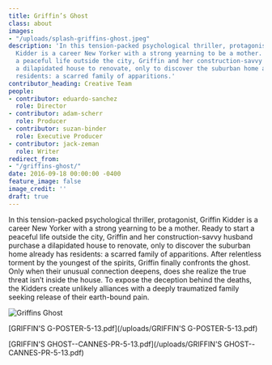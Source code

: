 ```yaml
---
title: Griffin’s Ghost
class: about
images:
- "/uploads/splash-griffins-ghost.jpeg"
description: 'In this tension-packed psychological thriller, protagonist, Griffin
  Kidder is a career New Yorker with a strong yearning to be a mother. Ready to start
  a peaceful life outside the city, Griffin and her construction-savvy husband purchase
  a dilapidated house to renovate, only to discover the suburban home already has
  residents: a scarred family of apparitions.'
contributor_heading: Creative Team
people:
- contributor: eduardo-sanchez
  role: Director
- contributor: adam-scherr
  role: Producer
- contributor: suzan-binder
  role: Executive Producer
- contributor: jack-zeman
  role: Writer
redirect_from:
- "/griffins-ghost/"
date: 2016-09-18 00:00:00 -0400
feature_image: false
image_credit: ''
draft: true
---
```

In this tension-packed psychological thriller, protagonist, Griffin Kidder is a career New Yorker with a strong yearning to be a mother. Ready to start a peaceful life outside the city, Griffin and her construction-savvy husband purchase a dilapidated house to renovate, only to discover the suburban home already has residents: a scarred family of apparitions. After relentless torment by the youngest of the spirits, Griffin finally confronts the ghost. Only when their unusual connection deepens, does she realize the true threat isn’t inside the house. To expose the deception behind the deaths, the Kidders create unlikely alliances with a deeply traumatized family seeking release of their earth-bound pain.

![Griffins Ghost](/uploads/cover-griffins-ghost.jpg)


[GRIFFIN'S G-POSTER-5-13.pdf](/uploads/GRIFFIN'S G-POSTER-5-13.pdf)

[GRIFFIN'S GHOST--CANNES-PR-5-13.pdf](/uploads/GRIFFIN'S GHOST--CANNES-PR-5-13.pdf)
